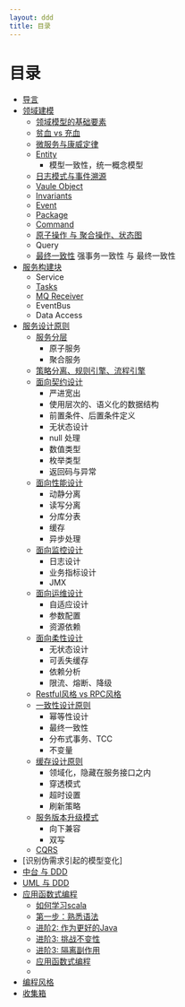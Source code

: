```yaml
---
layout: ddd
title: 目录
---
```


# 目录

* [导言](readme.html)
* [领域建模](about-ddd.html)
  * [领域模型的基础要素](construct-blocks.html)
  * [贫血 vs 充血](anemia.html)
  * [微服务与康威定律](microservice.html)
  * [Entity](entity.html)
    * 模型一致性，统一概念模型
  * [日志模式与事件溯源](eventsourcing.html)
  * [Vaule Object](vaule-object.md)
  * [Invariants](invariants.md)
  * [Event](event.md)
  * [Package](package.md)
  * [Command](command.md)
  * [原子操作 与 聚合操作、状态图](atomic.html)
  * Query
  * [最终一致性](consistence.html) 强事务一致性 与 最终一致性
* [服务构建块](fu-wu-gou-jian-kuai.md)
  * Service
  * [Tasks](fu-wu-gou-jian-kuai/tasks.md)
  * [MQ Receiver](fu-wu-gou-jian-kuai/mq-receiver.md)
  * EventBus
  * Data Access
* [服务设计原则](patterns.html)
  * [服务分层](layer.html)
      * 原子服务
      * 聚合服务
  * [策略分离、规则引擎、流程引擎](stratage.html)
  * [面向契约设计](dbc.html)
      * 严进宽出
      * 使用层次的、语义化的数据结构
      * 前置条件、后置条件定义
      * 无状态设计
      * null 处理
      * 数值类型
      * 枚举类型
      * 返回码与异常
  * [面向性能设计](performance.html)
      * 动静分离
      * 读写分离
      * 分库分表
      * 缓存
      * 异步处理
  * [面向监控设计](monitor.html)
      * 日志设计
      * 业务指标设计
      * JMX
  * [面向运维设计]()
      * 自适应设计
      * 参数配置
      * 资源依赖
  * [面向柔性设计](resilent.html)
      * 无状态设计
      * 可丢失缓存
      * 依赖分析
      * 限流、熔断、降级
  * [Restful风格 vs RPC风格](rest-rpc.html)
  * [一致性设计原则]()
      * 幂等性设计
      * 最终一致性
      * 分布式事务、TCC
      * 不变量
  * [缓存设计原则]()
      * 领域化，隐藏在服务接口之内
      * 穿透模式
      * 超时设置
      * 刷新策略
  * [服务版本升级模式](upgrade.html)
      * 向下兼容
      * 双写
  * [CQRS](cqrs.html)
* [识别伪需求引起的模型变化]
* [中台 与 DDD]()
* [UML 与 DDD]()
* [应用函数式编程](functional.html)
  * [如何学习scala](learn-scala.html)
  * [第一步：熟悉语法](learn-scala-1.html)
  * [进阶2: 作为更好的Java](learn-scala-2.html)
  * [进阶3: 挑战不变性](learn-scala-3.html)
  * [进阶3: 隔离副作用](learn-scala-4.html)
  * [应用函数式编程](applyfp.html)
  * 
* [编程风格](bian-cheng-feng-ge.md)
* [收集箱](drafts.html)
